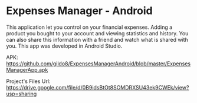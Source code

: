 # Expenses Manager - Android
This application let you control on your financial expenses.
Adding a product you bought to your account and viewing statistics and history.
You can also share this information with a friend and watch what is shared with you.
This app was developed in Android Studio.

APK: https://github.com/gildo8/ExpensesManagerAndroid/blob/master/ExpensesManagerApp.apk

Project's Files Url: https://drive.google.com/file/d/0B9idsBtOt8SOMDRXSU43ek9CWEk/view?usp=sharing
